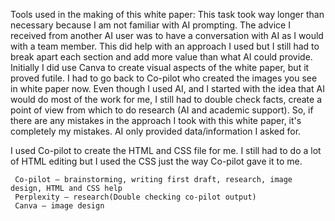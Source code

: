Tools used in the making of this white paper:
This task took way longer than necessary because I am not familiar with AI prompting. The advice I received from another AI user was to have a conversation with AI as I would with a team member. This did help with an approach I used but I still had to break apart each section and add more value than what AI could provide. 
Initially I did use Canva to create visual aspects of the white paper, but it proved futile. I had to go back to Co-pilot who created the images you see in white paper now.
Even though I used AI, and I started with the idea that AI would do most of the work for me, I still had to double check facts, create a point of view from which to do research (AI and academic support).  So, if there are any mistakes in the approach I took with this white paper, it's completely my mistakes. AI only provided data/information I asked for. 

I used Co-pilot to create the HTML and CSS file for me. I still had to do a lot of HTML editing but I used the CSS just the way Co-pilot gave it to me.
    
     Co-pilot – brainstorming, writing first draft, research, image design, HTML and CSS help
     Perplexity – research(Double checking co-pilot output)
     Canva – image design

